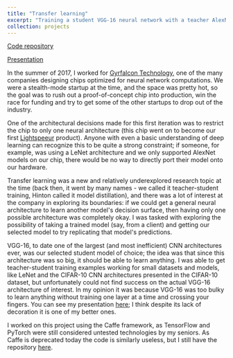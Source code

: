 ```yaml
---
title: "Transfer learning"
excerpt: "Training a student VGG-16 neural network with a teacher AlexNet"
collection: projects
---
```


[Code repository](https://github.com/EricHe98/Teacher-Student-Training/blob/master/presentation.pdf)

[Presentation](https://github.com/EricHe98/Teacher-Student-Training)

In the summer of 2017, I worked for [Gyrfalcon Technology](https://www.gyrfalcontech.ai/), one of the many companies designing chips optimized for neural network computations. We were a stealth-mode startup at the time, and the space was pretty hot, so the goal was to rush out a proof-of-concept chip into production, win the race for funding and try to get some of the other startups to drop out of the industry. 

One of the architectural decisions made for this first iteration was to restrict the chip to only one neural architecture (this chip went on to become our first [Lightspeeur](https://www.gyrfalcontech.ai/solutions/2801s/) product). Anyone with even a basic understanding of deep learning can recognize this to be quite a strong constraint; if someone, for example, was using a LeNet architecture and we only supported AlexNet models on our chip, there would be no way to directly port their model onto our hardware. 

Transfer learning was a new and relatively underexplored research topic at the time (back then, it went by many names - we called it teacher-student training, Hinton called it model distillation), and there was a lot of interest at the company in exploring its boundaries: if we could get a general neural architecture to learn another model's decision surface, then having only one possible architecture was completely okay. I was tasked with exploring the possibility of taking a trained model (say, from a client) and getting our selected model to try replicating that model's predictions. 

VGG-16, to date one of the largest (and most inefficient) CNN architectures ever, was our selected student model of choice; the idea was that since this architecture was so big, it should be able to learn anything. I was able to get teacher-student training examples working for small datasets and models, like LeNet and the CIFAR-10 CNN architectures presented in the CIFAR-10 dataset, but unfortunately could not find success on the actual VGG-16 architecture of interest. In my opinion it was because VGG-16 was too bulky to learn anything without training one layer at a time and crossing your fingers. You can see my presentation [here](https://github.com/EricHe98/Teacher-Student-Training/blob/master/presentation.pdf); I think despite its lack of decoration it is one of my better ones.

I worked on this project using the Caffe framework, as TensorFlow and PyTorch were still considered untested technologies by my seniors. As Caffe is deprecated today the code is similarly useless, but I still have the repository [here](https://github.com/EricHe98/Teacher-Student-Training).